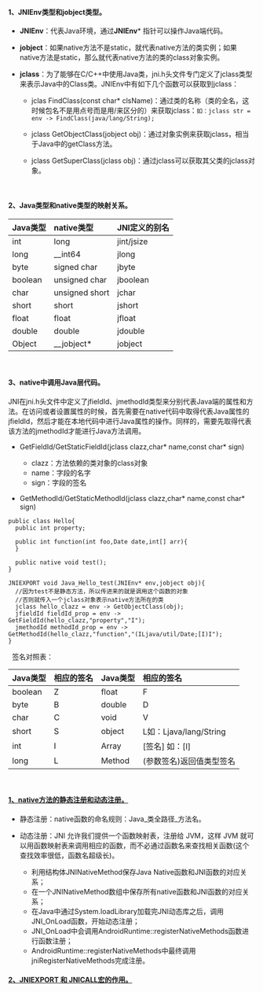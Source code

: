 #### 1、JNIEnv类型和jobject类型。

  - **JNIEnv**：代表Java环境，通过**JNIEnv*** 指针可以操作Java端代码。
  
  - **jobject**：如果native方法不是static，就代表native方法的类实例；如果native方法是static，那么就代表native方法的类的class对象实例。
  
  - **jclass**：为了能够在C/C++中使用Java类，jni.h头文件专门定义了jclass类型来表示Java中的Class类。JNIEnv中有如下几个函数可以获取到jclass：
    - jclas FindClass(const char* clsName)：通过类的名称（类的全名，这时候包名不是用点号而是用/来区分的）来获取jclass：`如：jclass str = env -> FindClass(java/lang/String);`
    
    - jclass GetObjectClass(jobject obj)：通过对象实例来获取jclass，相当于Java中的getClass方法。
    
    - jclass GetSuperClass(jclass obj)：通过jclass可以获取其父类的jclass对象。
<br>

#### 2、Java类型和native类型的映射关系。

| Java类型      |     native类型    |   JNI定义的别名  |
| :-------- | :--------| :------ |
| int | long |  jint/jsize |
| long | __int64 | jlong |
| byte | signed char | jbyte |
| boolean | unsigned char | jboolean |
| char | unsigned short | jchar |
| short | short | jshort |
| float | float | jfloat |
| double | double | jdouble |
| Object | __jobject* | jobject |  
<br>

#### 3、native中调用Java层代码。

  JNI在jni.h头文件中定义了jfieldId、jmethodId类型来分别代表Java端的属性和方法。在访问或者设置属性的时候，首先需要在native代码中取得代表Java属性的jfieldId，然后才能在本地代码中进行Java属性的操作。同样的，需要先取得代表该方法的jmethodId才能进行Java方法调用。
  
  - GetFieldId/GetStaticFieldId(jclass clazz,char* name,const char* sign)
    - clazz：方法依赖的类对象的class对象
    - name：字段的名字
    - sign：字段的签名

  - GetMethodId/GetStaticMethodId(jclass clazz,char* name,const char* sign)
  
  ```
  public class Hello{
    public int property;
    
    public int function(int foo,Date date,int[] arr){
    }
    
    public native void test();
  }
  
  JNIEXPORT void Java_Hello_test(JNIEnv* env,jobject obj){
    //因为test不是静态方法，所以传进来的就是调用这个函数的对象
    //否则就传入一个jclass对象表示native方法所在的类
    jclass hello_clazz = env -> GetObjectClass(obj);
    jfieldId fieldId_prop = env -> GetFieldId(hello_clazz,"property","I");
    jmethodId methodId_prop = env -> GetMethodId(hello_clazz,"function","(ILjava/util/Date;[I)I");
  }
  ```
  &nbsp;&nbsp;签名对照表：      
  
  | Java类型      |     相应的签名    | Java类型      |     相应的签名    |
  | :-------- | :--------| :--------| :--------|
  | boolean | Z | float | F |
  | byte | B | double | D |
  | char | C | void | V |
  | short | S | object | L如：Ljava/lang/String |
  | int | I | Array | [签名] 如：[I] |
  | long | L | Method | (参数签名)返回值类型签名 |
<br>

#### [1、native方法的静态注册和动态注册。](https://blog.csdn.net/XSF50717/article/details/54693802)

  - 静态注册：native函数的命名规则：Java_类全路径_方法名。
  - 动态注册：JNI 允许我们提供一个函数映射表，注册给 JVM，这样 JVM 就可以用函数映射表来调用相应的函数，而不必通过函数名来查找相关函数(这个查找效率很低，函数名超级长)。
  
    - 利用结构体JNINativeMethod保存Java Native函数和JNI函数的对应关系；
    - 在一个JNINativeMethod数组中保存所有native函数和JNI函数的对应关系；
    - 在Java中通过System.loadLibrary加载完JNI动态库之后，调用JNI_OnLoad函数，开始动态注册；
    - JNI_OnLoad中会调用AndroidRuntime::registerNativeMethods函数进行函数注册；
    - AndroidRuntime::registerNativeMethods中最终调用jniRegisterNativeMethods完成注册。


#### [2、JNIEXPORT 和 JNICALL宏的作用。](https://stackoverflow.com/questions/19422660/when-to-use-jniexport-and-jnicall-in-android-ndk)

  



  




